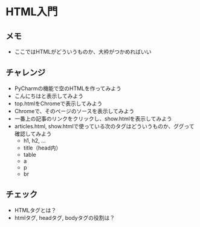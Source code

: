 # HTML入門


## メモ
- ここではHTMLがどういうものか、大枠がつかめればいい


## チャレンジ
- PyCharmの機能で空のHTMLを作ってみよう
- こんにちはと表示してみよう
- top.htmlをChromeで表示してみよう
- Chromeで、そのページのソースを表示してみよう
- 一番上の記事のリンクをクリックし、show.htmlを表示してみよう
- articles.html, show.htmlで使っている次のタグはどういうものか、ググって確認してみよう
  - h1, h2, ...
  - title（head内）
  - table
  - a
  - p
  - br
  
## チェック 
- HTMLタグとは？
- htmlタグ, headタグ, bodyタグの役割は？
